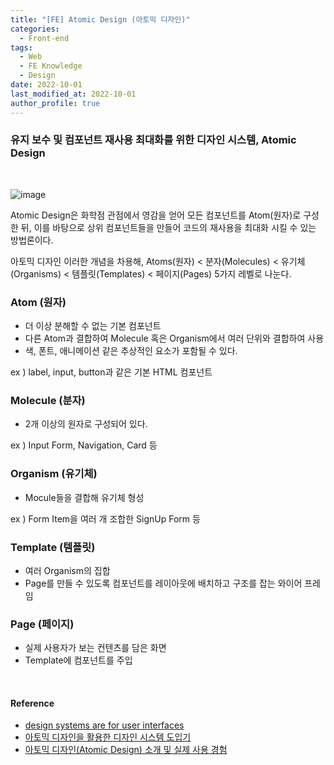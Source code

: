 ```yaml
---
title: "[FE] Atomic Design (아토믹 디자인)"
categories:
  - Front-end
tags:
  - Web
  - FE Knowledge
  - Design
date: 2022-10-01
last_modified_at: 2022-10-01
author_profile: true
---
```


### 유지 보수 및 컴포넌트 재사용 최대화를 위한 디자인 시스템, Atomic Design

<br/>

![image](https://user-images.githubusercontent.com/62230430/193407239-4cdb4368-e6b1-41f9-8914-13c344a00281.png)

Atomic Design은 화학점 관점에서 영감을 얻어 모든 컴포넌트를 Atom(원자)로 구성한 뒤, 이를 바탕으로 상위 컴포넌트들을 만들어 코드의 재사용을 최대화 시킬 수 있는 방법론이다.

아토믹 디자인 이러한 개념을 차용해, Atoms(원자) < 분자(Molecules) < 유기체(Organisms) < 템플릿(Templates) < 페이지(Pages) 5가지 레벨로 나눈다.

### Atom (원자)

- 더 이상 분해할 수 없는 기본 컴포넌트
- 다른 Atom과 결합하여 Molecule 혹은 Organism에서 여러 단위와 결합하여 사용
- 색, 폰트, 애니메이션 같은 추상적인 요소가 포함될 수 있다.

ex ) label, input, button과 같은 기본 HTML 컴포넌트

### Molecule (분자)

- 2개 이상의 원자로 구성되어 있다.

ex ) Input Form, Navigation, Card 등

### Organism (유기체)

- Mocule들을 결합해 유기체 형성

ex ) Form Item을 여러 개 조합한 SignUp Form 등

### Template (템플릿)

- 여러 Organism의 집합
- Page를 만들 수 있도록 컴포넌트를 레이아웃에 배치하고 구조를 잡는 와이어 프레임

### Page (페이지)

- 실제 사용자가 보는 컨텐츠를 담은 화면
- Template에 컴포넌트를 주입

<br/>

#### Reference

- [design systems are for user interfaces](https://bradfrost.com/blog/post/design-systems-are-for-user-interfaces/)
- [아토믹 디자인을 활용한 디자인 시스템 도입기](https://fe-developers.kakaoent.com/2022/220505-how-page-part-use-atomic-design-system/)
- [아토믹 디자인(Atomic Design) 소개 및 실제 사용 경험](https://ghost4551.tistory.com/255)
